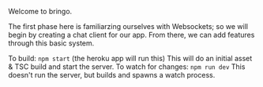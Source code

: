 Welcome to bringo.

The first phase here is familiarzing ourselves with Websockets; so we will begin by creating a chat client for our app.
From there, we can add features through this basic system.

To build: `npm start` (the heroku app will run this) This will do an initial asset & TSC build and start the server.
To watch for changes: `npm run dev` This doesn't run the server, but builds and spawns a watch process.
